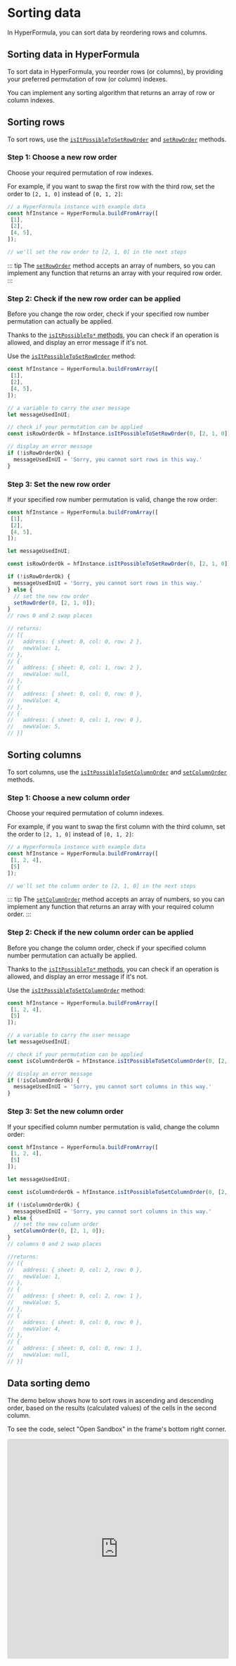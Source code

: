 # Sorting data

In HyperFormula, you can sort data by reordering rows and columns.

## Sorting data in HyperFormula

To sort data in HyperFormula, you reorder rows (or columns), by providing your preferred permutation of row (or column) indexes.

You can implement any sorting algorithm that returns an array of row or column indexes.

## Sorting rows

To sort rows, use the [`isItPossibleToSetRowOrder`](../api/classes/hyperformula.md#isitpossibletosetroworder) and [`setRowOrder`](../api/classes/hyperformula.md#setroworder) methods.

### Step 1: Choose a new row order
Choose your required permutation of row indexes. 

For example, if you want to swap the first row with the third row, set the order to `[2, 1, 0]` instead of `[0, 1, 2]`:

```js
// a HyperFormula instance with example data
const hfInstance = HyperFormula.buildFromArray([
 [1],
 [2],
 [4, 5],
]);

// we'll set the row order to [2, 1, 0] in the next steps
```

::: tip
The [`setRowOrder`](../api/classes/hyperformula.md#setroworder) method accepts an array of numbers, so you can implement any function that returns an array with your required row order.
:::

### Step 2: Check if the new row order can be applied

Before you change the row order, check if your specified row number permutation can actually be applied.

Thanks to the [`isItPossibleTo*` methods](basic-operations.md#isitpossibleto-methods), you can check if an operation is allowed, and display an error message if it's not.

Use the [`isItPossibleToSetRowOrder`](../api/classes/hyperformula.md#isitpossibletosetroworder) method:

```js
const hfInstance = HyperFormula.buildFromArray([
 [1],
 [2],
 [4, 5],
]);

// a variable to carry the user message
let messageUsedInUI;

// check if your permutation can be applied
const isRowOrderOk = hfInstance.isItPossibleToSetRowOrder(0, [2, 1, 0]);

// display an error message
if (!isRowOrderOk) {
  messageUsedInUI = 'Sorry, you cannot sort rows in this way.'
}
```

### Step 3: Set the new row order

If your specified row number permutation is valid, change the row order:

```js
const hfInstance = HyperFormula.buildFromArray([
 [1],
 [2],
 [4, 5],
]);

let messageUsedInUI;

const isRowOrderOk = hfInstance.isItPossibleToSetRowOrder(0, [2, 1, 0]);

if (!isRowOrderOk) {
  messageUsedInUI = 'Sorry, you cannot sort rows in this way.'
} else {
  // set the new row order
  setRowOrder(0, [2, 1, 0]);
}
// rows 0 and 2 swap places

// returns:
// [{
//   address: { sheet: 0, col: 0, row: 2 },
//   newValue: 1,
// },
// {
//   address: { sheet: 0, col: 1, row: 2 },
//   newValue: null,
// },
// {
//   address: { sheet: 0, col: 0, row: 0 },
//   newValue: 4,
// },
// {
//   address: { sheet: 0, col: 1, row: 0 },
//   newValue: 5,
// }]
```

## Sorting columns

To sort columns, use the [`isItPossibleToSetColumnOrder`](../api/classes/hyperformula.md#isitpossibletosetcolumnorder) and [`setColumnOrder`](../api/classes/hyperformula.md#setcolumnorder) methods.

### Step 1: Choose a new column order
Choose your required permutation of column indexes.

For example, if you want to swap the first column with the third column, set the order to `[2, 1, 0]` instead of `[0, 1, 2]`:

```js
// a HyperFormula instance with example data
const hfInstance = HyperFormula.buildFromArray([
 [1, 2, 4],
 [5]
]);

// we'll set the column order to [2, 1, 0] in the next steps
```

::: tip
The [`setColumnOrder`](../api/classes/hyperformula.md#setcolumnorder) method accepts an array of numbers, so you can implement any function that returns an array with your required column order.
:::

### Step 2: Check if the new column order can be applied

Before you change the column order, check if your specified column number permutation can actually be applied.

Thanks to the [`isItPossibleTo*` methods](basic-operations.md#isitpossibleto-methods), you can check if an operation is allowed, and display an error message if it's not.

Use the [`isItPossibleToSetColumnOrder`](../api/classes/hyperformula.md#isitpossibletosetcolumnorder) method:

```js
const hfInstance = HyperFormula.buildFromArray([
 [1, 2, 4],
 [5]
]);

// a variable to carry the user message
let messageUsedInUI;

// check if your permutation can be applied
const isColumnOrderOk = hfInstance.isItPossibleToSetColumnOrder(0, [2, 1, 0]);

// display an error message
if (!isColumnOrderOk) {
  messageUsedInUI = 'Sorry, you cannot sort columns in this way.'
}
```

### Step 3: Set the new column order

If your specified column number permutation is valid, change the column order:

```js
const hfInstance = HyperFormula.buildFromArray([
 [1, 2, 4],
 [5]
]);

let messageUsedInUI;

const isColumnOrderOk = hfInstance.isItPossibleToSetColumnOrder(0, [2, 1, 0]);

if (!isColumnOrderOk) {
  messageUsedInUI = 'Sorry, you cannot sort columns in this way.'
} else {
  // set the new column order
  setColumnOrder(0, [2, 1, 0]);
}
// columns 0 and 2 swap places

//returns:
// [{
//   address: { sheet: 0, col: 2, row: 0 },
//   newValue: 1,
// },
// {
//   address: { sheet: 0, col: 2, row: 1 },
//   newValue: 5,
// },
// {
//   address: { sheet: 0, col: 0, row: 0 },
//   newValue: 4,
// },
// {
//   address: { sheet: 0, col: 0, row: 1 },
//   newValue: null,
// }]
```

## Data sorting demo

The demo below shows how to sort rows in ascending and descending order, based on the results (calculated values) of the cells in the second column.

To see the code, select "Open Sandbox" in the frame's bottom right corner.

<iframe
     src="https://codesandbox.io/embed/github/handsontable/hyperformula-demos/tree/2.6.x/sorting?autoresize=1&fontsize=11&hidenavigation=1&theme=light&view=preview"
     style="width:100%; height:500px; border:0; border-radius: 4px; overflow:hidden;"
     title="handsontable/hyperformula-demos: sorting"
     allow="accelerometer; ambient-light-sensor; camera; encrypted-media; geolocation; gyroscope; hid; microphone; midi; payment; usb; vr; xr-spatial-tracking"
     sandbox="allow-autoplay allow-forms allow-modals allow-popups allow-presentation allow-same-origin allow-scripts"
   ></iframe>
